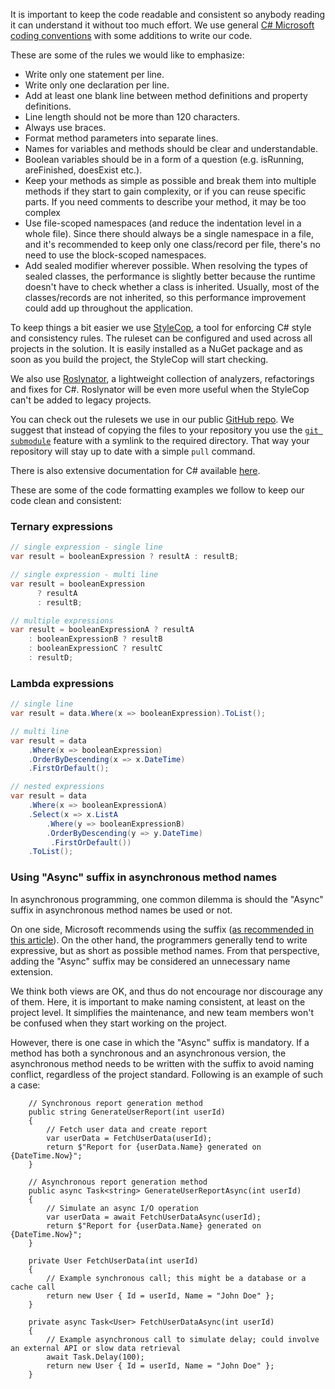 It is important to keep the code readable and consistent so anybody reading it can understand it without too much effort. We use general [C# Microsoft coding conventions](https://docs.microsoft.com/en-us/dotnet/csharp/programming-guide/inside-a-program/coding-conventions) with some additions to write our code.

These are some of the rules we would like to emphasize:

* Write only one statement per line.
* Write only one declaration per line.
* Add at least one blank line between method definitions and property definitions.
* Line length should not be more than 120 characters.
* Always use braces.
* Format method parameters into separate lines.
* Names for variables and methods should be clear and understandable.
* Boolean variables should be in a form of a question (e.g. isRunning, areFinished, doesExist etc.).
* Keep your methods as simple as possible and break them into multiple methods if they start to gain complexity, or if you can reuse specific parts. If you need comments to describe your method, it may be too complex
* Use file-scoped namespaces (and reduce the indentation level in a whole file). Since there should always be a single namespace in a file, and it's recommended to keep only one class/record per file, there's no need to use the block-scoped namespaces.
* Add sealed modifier wherever possible. When resolving the types of sealed classes, the performance is slightly better because the runtime doesn't have to check whether a class is inherited. Usually, most of the classes/records are not inherited, so this performance improvement could add up throughout the application.

To keep things a bit easier we use [StyleCop](https://github.com/DotNetAnalyzers/StyleCopAnalyzers), a tool for enforcing C# style and consistency rules. The ruleset can be configured and used across all projects in the solution. It is easily installed as a NuGet package and as soon as you build the project, the StyleCop will start checking.

We also use [Roslynator](https://marketplace.visualstudio.com/items?itemName=josefpihrt.Roslynator2019), a lightweight collection of analyzers, refactorings and fixes for C#. Roslynator will be even more useful when the StyleCop can't be added to legacy projects.

You can check out the rulesets we use in our public [GitHub repo](https://github.com/infinum/dotnet-public-content/tree/main/Analyzers). We suggest that instead of copying the files to your repository you use the [`git submodule`](https://git-scm.com/book/en/v2/Git-Tools-Submodules) feature with a symlink to the required directory. That way your repository will stay up to date with a simple `pull` command.

There is also extensive documentation for C# available [here](https://docs.microsoft.com/en-us/dotnet/csharp/).

These are some of the code formatting examples we follow to keep our code clean and consistent:

### Ternary expressions

```c#
// single expression - single line
var result = booleanExpression ? resultA : resultB;

// single expression - multi line
var result = booleanExpression
      ? resultA
      : resultB;

// multiple expressions
var result = booleanExpressionA ? resultA
    : booleanExpressionB ? resultB
    : booleanExpressionC ? resultC
    : resultD;
```



### Lambda expressions

```c#
// single line
var result = data.Where(x => booleanExpression).ToList();

// multi line
var result = data
	.Where(x => booleanExpression)
    .OrderByDescending(x => x.DateTime)
    .FirstOrDefault();

// nested expressions
var result = data
    .Where(x => booleanExpressionA)
    .Select(x => x.ListA
		.Where(y => booleanExpressionB)
		.OrderByDescending(y => y.DateTime)
         .FirstOrDefault())
    .ToList();
```

### Using "Async" suffix in asynchronous method names

In asynchronous programming, one common dilemma is should the "Async" suffix in asynchronous method names be used or not.

On one side, Microsoft recommends using the suffix ([as recommended in this article](https://learn.microsoft.com/en-us/dotnet/csharp/asynchronous-programming/task-asynchronous-programming-model)). On the other hand, the programmers generally tend to write expressive, but as short as possible method names. From that perspective, adding the "Async" suffix may be considered an unnecessary name extension.

We think both views are OK, and thus do not encourage nor discourage any of them. Here, it is important to make naming consistent, at least on the project level. It simplifies the maintenance, and new team members won't be confused when they start working on the project.

However, there is one case in which the "Async" suffix is mandatory. If a method has both a synchronous and an asynchronous version, the asynchronous method needs to be written with the suffix to avoid naming conflict, regardless of the project standard. Following is an example of such a case:

```
	// Synchronous report generation method
    public string GenerateUserReport(int userId)
    {
        // Fetch user data and create report
        var userData = FetchUserData(userId);
        return $"Report for {userData.Name} generated on {DateTime.Now}";
    }

    // Asynchronous report generation method
    public async Task<string> GenerateUserReportAsync(int userId)
    {
        // Simulate an async I/O operation
        var userData = await FetchUserDataAsync(userId);
        return $"Report for {userData.Name} generated on {DateTime.Now}";
    }

    private User FetchUserData(int userId)
    {
        // Example synchronous call; this might be a database or a cache call
        return new User { Id = userId, Name = "John Doe" };
    }

    private async Task<User> FetchUserDataAsync(int userId)
    {
        // Example asynchronous call to simulate delay; could involve an external API or slow data retrieval
        await Task.Delay(100);
        return new User { Id = userId, Name = "John Doe" };
    }
```